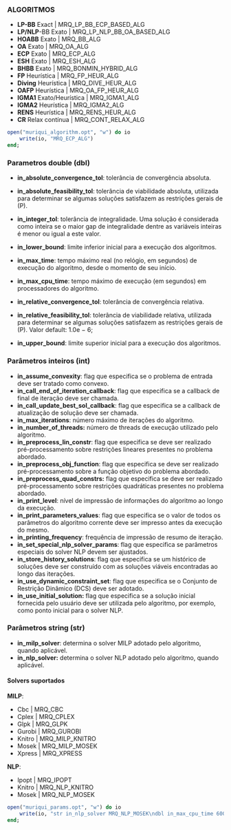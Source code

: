 ### ALGORITMOS
- **LP-BB** Exact | MRQ_LP_BB_ECP_BASED_ALG 
- **LP/NLP**-BB Exato | MRQ_LP_NLP_BB_OA_BASED_ALG
- **HOABB** Exato | MRQ_BB_ALG 
- **OA** Exato | MRQ_OA_ALG 
- **ECP** Exato | MRQ_ECP_ALG 
- **ESH** Exato | MRQ_ESH_ALG 
- **BHBB** Exato | MRQ_BONMIN_HYBRID_ALG 
- **FP** Heurística | MRQ_FP_HEUR_ALG 
- **Diving** Heurística | MRQ_DIVE_HEUR_ALG 
- **OAFP** Heurística | MRQ_OA_FP_HEUR_ALG 
- **IGMA1** Exato/Heurística | MRQ_IGMA1_ALG 
- **IGMA2** Heurística | MRQ_IGMA2_ALG 
- **RENS** Heurística | MRQ_RENS_HEUR_ALG 
- **CR** Relax contínua | MRQ_CONT_RELAX_ALG

```julia
open("muriqui_algorithm.opt", "w") do io
    write(io, "MRQ_ECP_ALG")
end;
```

### Parametros double (dbl)
- **in_absolute_convergence_tol**: tolerância de convergência absoluta.
- **in_absolute_feasibility_tol**: tolerância de viabilidade absoluta, utilizada para
determinar se algumas soluções satisfazem as restrições gerais de (P). 
- **in_integer_tol**: tolerância de integralidade. Uma solução é considerada como inteira se o maior gap de integralidade dentre as variáveis inteiras é menor ou igual a
este valor. 
- **in_lower_bound**: limite inferior inicial para a execução dos algoritmos. 
- **in_max_time**: tempo máximo real (no relógio, em segundos) de execução do algoritmo, desde o momento de seu início. 
- **in_max_cpu_time**: tempo máximo de execução (em segundos) em processadores
do algoritmo. 
- **in_relative_convergence_tol**: tolerância de convergência relativa. 
- **in_relative_feasibility_tol**: tolerância de viabilidade relativa, utilizada para determinar se algumas soluções satisfazem as restrições gerais de (P). Valor default:
1.0e − 6;

- **in_upper_bound**: limite superior inicial para a execução dos algoritmos. 

### Parâmetros inteiros (int)

- **in_assume_convexity**: flag que especifica se o problema de entrada deve ser tratado como convexo.
- **in_call_end_of_iteration_callback**: flag que especifica se a callback de final de
iteração deve ser chamada. 
- **in_call_update_best_sol_callback**: flag que especifica se a callback de atualização de solução deve ser chamada. 
- **in_max_iterations**: número máximo de iterações do algoritmo. 
- **in_number_of_threads:** número de threads de execução utilizado pelo algoritmo.
- **in_preprocess_lin_constr**: flag que especifica se deve ser realizado pré-processamento
sobre restrições lineares presentes no problema abordado. 
- **in_preprocess_obj_function**: flag que especifica se deve ser realizado pré-processamento
sobre a função objetivo do problema abordado.
- **in_preprocess_quad_constrs:** flag que especifica se deve ser realizado pré-processamento
sobre restrições quadráticas presentes no problema abordado.
- **in_print_level**: nível de impressão de informações do algoritmo ao longo da execução. 
- **in_print_parameters_values**: flag que especifica se o valor de todos os parâmetros do algoritmo corrente deve ser impresso antes da execução do mesmo.
- **in_printing_frequency**: frequência de impressão de resumo de iteração. 
- **in_set_special_nlp_solver_params**: flag que especifica se parâmetros especiais
do solver NLP devem ser ajustados. 
- **in_store_history_solutions**: flag que especifica se um histórico de soluções deve
ser construído com as soluções viáveis encontradas ao longo das iterações. 
- **in_use_dynamic_constraint_set**: flag que especifica se o Conjunto de Restrição Dinâmico (DCS) deve ser adotado.
- **in_use_initial_solution:** flag que especifica se a solução inicial fornecida pelo
usuário deve ser utilizada pelo algoritmo, por exemplo, como ponto inicial para o
solver NLP.

### Parâmetros string (str)

- **in_milp_solver**: determina o solver MILP adotado pelo algoritmo, quando aplicável. 
- **in_nlp_solver:** determina o solver NLP adotado pelo algoritmo, quando aplicável.

#### Solvers suportados

**MILP**:
- Cbc | MRQ_CBC 
- Cplex | MRQ_CPLEX 
- Glpk | MRQ_GLPK 
- Gurobi | MRQ_GUROBI 
- Knitro | MRQ_MILP_KNITRO 
- Mosek | MRQ_MILP_MOSEK 
- Xpress | MRQ_XPRESS 

**NLP**:
- Ipopt | MRQ_IPOPT 
- Knitro | MRQ_NLP_KNITRO 
- Mosek | MRQ_NLP_MOSEK

```julia
open("muriqui_params.opt", "w") do io
    write(io, "str in_nlp_solver MRQ_NLP_MOSEK\ndbl in_max_cpu_time 600.0\nint in_max_iterations 1000")
end;
```